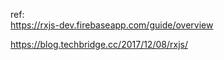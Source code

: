 

ref:  
https://rxjs-dev.firebaseapp.com/guide/overview

https://blog.techbridge.cc/2017/12/08/rxjs/
